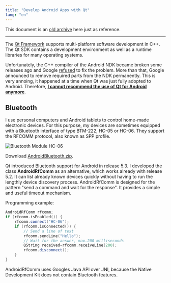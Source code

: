 ```yaml
---
title: "Develop Android Apps with Qt"
lang: "en"
---
```

This document is an [old archive][] here just as reference.

---
The [Qt Framework](https://www.qt.io/) supports multi-platform software
development in C++. The Qt SDK contains a development environment
as well as a runtime libraries for many operating systems.

Unfortunately, the C++ compiler of the Android NDK became broken
some releases ago and Google [refused][] to fix the problem.
More than that, Google announced to remove required parts from the NDK permanently.
This is very annoing, it happened at a time when Qt
was just fully adopted to Android.
Therefore, <b><u>I cannot recommend the use of Qt for Android anymore</u></b>.

## Bluetooth

I use personal computers and Android tablets
to control home-made electronic devices. For this purpose,
my devices are sometimes equipped with a Bluetooth interface of type BTM-222,
HC-05 or HC-06. They support the RFCOMM protocol, also known as SPP profile.

![Bluetooth Module HC-06 ](hc06.jpg)

Download [AndroidBluetooth.zip](AndroidBluetooth.zip).

Qt introduced Bluetooth support for Android in release 5.3.
I developed the class **AndroidRfComm** as an alternative, which works already
with release 5.2. It can list already known devices quickly without having
to run the lengthly device discovery process.
AndroidRfComm is designed for the pattern
"send a command and wait for the response".
It provides a simple and useful timeout mechanism.

Programming example:

```cpp
AndroidRfComm rfcomm;
if (rfcomm.isEnabled()) {
    rfcomm.connect("HC-06");
    if (rfcomm.isConnected()) {
        // Send a line of text
        rfcomm.sendLine("Hello");
        // Wait for the answer, max.200 milliseconds
        QString received=rfcomm.receiveLine(200);  
        rfcomm.disconnect();
    }
}
```
AndroidRfComm uses Googles Java API over JNI,
because the Native Development Kit does not contain Bluetooth features.

[old archive]: http://web.archive.org/web/20170101022052/http://stefanfrings.de/android_qt/index-en.html
[refused]: https://github.com/android-ndk/ndk/issues/67

